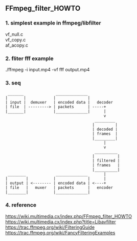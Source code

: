 ## FFmpeg_filter_HOWTO

### 1. simplest example in ffmpeg/libfilter  
vf_null.c  
vf_copy.c  
af_acopy.c 

### 2. fliter fff example  
./ffmpeg -i input.mp4 -vf fff output.mp4

### 3. seq
```
 _______              ______________
|       |            |              |
| input |  demuxer   | encoded data |   decoder
| file  | ---------> | packets      | -----+
|_______|            |______________|      |
                                           v
                                       _________
                                      |         |
                                      | decoded |
                                      | frames  |
                                      |_________|
                                           |
                                           v
                                       __________
                                      |          |
                                      | filtered |
                                      | frames   |
                                      |__________|
 ________             ______________       |
|        |           |              |      |
| output | <-------- | encoded data | <----+
| file   |   muxer   | packets      |   encoder
|________|           |______________|
```

### 4. reference
https://wiki.multimedia.cx/index.php/FFmpeg_filter_HOWTO  
https://wiki.multimedia.cx/index.php?title=Libavfilter  
https://trac.ffmpeg.org/wiki/FilteringGuide  
https://trac.ffmpeg.org/wiki/FancyFilteringExamples  
